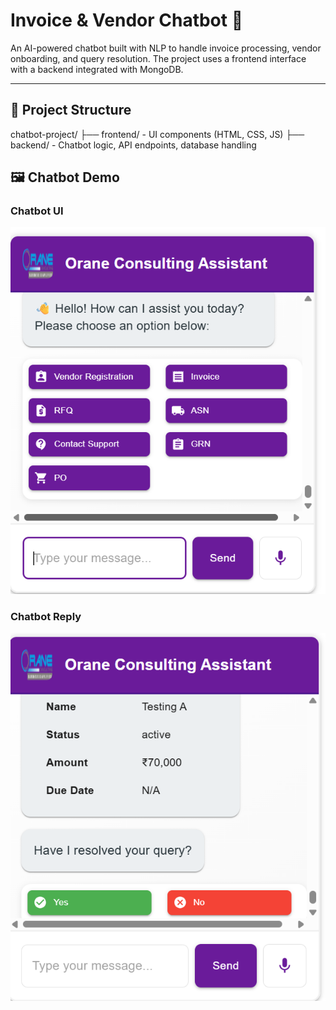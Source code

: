# Invoice & Vendor Chatbot 🤖

An AI-powered chatbot built with NLP to handle invoice processing, vendor onboarding, and query resolution. The project uses a frontend interface with a backend integrated with MongoDB.

---

## 📁 Project Structure
chatbot-project/
├── frontend/ - UI components (HTML, CSS, JS)
├── backend/ - Chatbot logic, API endpoints, database handling

## 🖼️ Chatbot Demo

### Chatbot UI
![Chatbot UI](images/chatbot_ui.png)

### Chatbot Reply
![Chatbot Reply](images/chatbot_reply.png)

